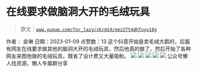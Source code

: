 # 在线要求做脑洞大开的毛绒玩具

> 原文：[`www.yuque.com/for_lazy/xkrm14/qez27t4dhfuyv18g`](https://www.yuque.com/for_lazy/xkrm14/qez27t4dhfuyv18g)

<ne-p id="u57b0f773" data-lake-id="u57b0f773"><ne-text id="uefff42e9">作者： 金琳</ne-text></ne-p> <ne-p id="u26c2f595" data-lake-id="u26c2f595"><ne-text id="u28a76dd6">日期：2023-01-09</ne-text></ne-p> <ne-p id="u0806b7bd" data-lake-id="u0806b7bd"><ne-text id="uaff828f7">点赞数：</ne-text><ne-text id="u57106923" ne-bold="true">13</ne-text></ne-p> <ne-hole id="u6a30ee88" data-lake-id="u6a30ee88"><ne-card data-card-name="hr" data-card-type="block" id="hWON4" data-event-boundary="card"><ne-p id="ud9673dbe" data-lake-id="ud9673dbe"><ne-text id="u0eef6119">这个抖音开始是卖毛绒大鹅的，后面有网友在线要求做其他的脑洞大开的毛绒玩具，然后他真的做了，然后开始了各种网友来图他做的毛绒玩具，既省了设计费又大量吸粉。</ne-text></ne-p> <ne-p id="ueb603fb6" data-lake-id="ueb603fb6"><ne-card data-card-name="image" data-card-type="inline" id="qkTIs" data-event-boundary="card">![](img/6b6e24310c440739eddfd7f44a33a9fe.png)</ne-card></ne-p> <ne-p id="u480386fa" data-lake-id="u480386fa"><ne-card data-card-name="image" data-card-type="inline" id="GKjBI" data-event-boundary="card">![](img/706941afae9ebad5592c4599358f0dbb.png)</ne-card></ne-p> <ne-p id="u2429e700" data-lake-id="u2429e700"><ne-card data-card-name="image" data-card-type="inline" id="oyHXP" data-event-boundary="card">![](img/58a538540b35d2652e444bd68162adea.png)</ne-card></ne-p> <ne-p id="u9114b911" data-lake-id="u9114b911"><ne-card data-card-name="image" data-card-type="inline" id="lsIPa" data-event-boundary="card">![](img/3517d33346b62971dae832827fca71ee.png)</ne-card></ne-p> <ne-p id="u59c2e7b6" data-lake-id="u59c2e7b6"><ne-card data-card-name="image" data-card-type="inline" id="POAcD" data-event-boundary="card">![](img/333b86db88d557d3b28f103883a99249.png)</ne-card></ne-p> <ne-hole id="ue281c2a7" data-lake-id="ue281c2a7"><ne-card data-card-name="hr" data-card-type="block" id="D8G8i" data-event-boundary="card"><ne-p id="uaa7e141a" data-lake-id="uaa7e141a"><ne-text id="u1dd86633">公众号懒人找资源，懒人专属群分享</ne-text></ne-p></ne-card></ne-hole></ne-card></ne-hole>